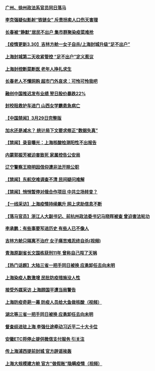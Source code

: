 #### [广州、徐州政法系官员同日落马](../pages/prog204/a103386975.md) 
#### [李克强疑似影射“铁链女” 斥责拐卖人口伤天害理](../pages/prog204/a103387017.md) 
#### [长春被“静默”居民不出户 集市群聚染疫菜难抢](../pages/prog204/a103386926.md) 
#### [【疫情更新3.30】吉林方舱一女子自杀/上海封城升级“足不出户”](../pages/prog204/a103384636.md) 
#### [上海封城第二天收紧管控 “足不出户”定义惹议](../pages/prog204/a103386861.md) 
#### [上海封控断菜断医 老年人挣扎求生](../pages/prog204/a103386832.md) 
#### [长春老人不懂网购 超市门外哀求：可怜可怜我吧](../pages/prog204/a103386795.md) 
#### [融创中国推迟发布业绩 翌日股价暴跌22%](../pages/prog204/a103386786.md) 
#### [封校阻救护车进门 山西女学霸患急病亡](../pages/prog204/a103386773.md) 
#### [【中国禁闻】3月29日完整版](../pages/prog204/a103386721.md) 
#### [加水还是减水？ 统计局下文要求修正“数据失真”](../pages/prog204/a103386704.md) 
#### [【禁闻】录音曝光：上海核酸检测阳性不出报告](../pages/prog204/a103386711.md) 
#### [内蒙郭振芳被迫害致死 家属控告公安局](../pages/prog204/a103386333.md) 
#### [辽宁警察王晓明因信仰遭非法开除公职](../pages/prog204/a103385515.md) 
#### [【禁闻】东航空难调查不清 民间疑问难解](../pages/prog204/a103386665.md) 
#### [【禁闻】悄悄暂停对俄合作项目 中共立场转变？](../pages/prog204/a103386656.md) 
#### [【一线采访】上海疫情持续飙升 网上求助信息不断](../pages/prog204/a103386640.md) 
#### [【落马官员】浙江人大副书记、前杭州政法委书记马晓晖被查 曾迫害法轮功](../pages/prog204/a103386643.md) 
#### [李承鹏：有些事要写进历史 有些人已不像人](../pages/prog204/a103386614.md) 
#### [吉林方舱只隔离不治疗 女子痛苦难忍终自杀(视频)](../pages/prog204/a103386586.md) 
#### [青海原副省长文国栋获刑11年 曾称自己闯了天祸](../pages/prog204/a103386454.md) 
#### [【热门话题】大陆三省一把手同日被换 应勇卸任去向未明](../pages/prog204/a103386501.md) 
#### [上海染疫人数激增 民批防疫措施没人性](../pages/prog204/a103386468.md) 
#### [接受外媒采访 上海顾国平遭当局警告](../pages/prog204/a103386455.md) 
#### [上海防疫奇葩一幕 防疫人员给大鱼做核酸（视频）](../pages/prog204/a103386451.md) 
#### [湖北等三省一把手同日被换 应勇卸任去向未明](../pages/prog204/a103386424.md) 
#### [督查组进驻上海 李强仕途牵动习近平二十大卡位](../pages/prog204/a103386434.md) 
#### [安徽ETC将停止提供微信支付服务 引关注](../pages/prog204/a103386384.md) 
#### [传上海浦西提前封城 官方辟谣挨轰](../pages/prog204/a103386399.md) 
#### [上海大规模建方舱 官方“做假账”隐瞒疫情（视频）](../pages/prog204/a103386322.md) 
